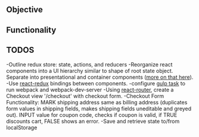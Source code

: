 ## Objective

## Functionality

## TODOS

-Outline redux store: state, actions, and reducers
-Reorganize react components into a UI hierarchy similar to shape of root state object. Separate into presentational and container components ([more on that here](http://redux.js.org/docs/basics/UsageWithReact.html)).
-Use [react-redux](https://github.com/reactjs/react-redux) bindings between components.
-configure [gulp task](https://webpack.github.io/docs/usage-with-gulp.html) to run webpack and webpack-dev-server
-Using [react-router](https://github.com/reactjs/react-router), create a Checkout view '/checkout' with checkout form.
-Checkout Form Functionality: MARK shipping address same as billing address (duplicates form values in shipping fields, makes shipping fields uneditable and greyed out). INPUT value for coupon code, checks if coupon is valid, if TRUE discounts cart, FALSE shows an error.
-Save and retrieve state to/from localStorage
